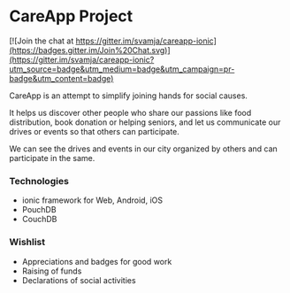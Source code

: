 # CareApp Project

[![Join the chat at https://gitter.im/svamja/careapp-ionic](https://badges.gitter.im/Join%20Chat.svg)](https://gitter.im/svamja/careapp-ionic?utm_source=badge&utm_medium=badge&utm_campaign=pr-badge&utm_content=badge)

CareApp is an attempt to simplify joining hands for social causes.

It helps us discover other people who share our passions like food distribution, book donation or helping seniors,
and let us communicate our drives or events so that others can participate.

We can see the drives and events in our city organized by others and can participate in the same.

### Technologies

* ionic framework for Web, Android, iOS
* PouchDB
* CouchDB

### Wishlist

* Appreciations and badges for good work
* Raising of funds
* Declarations of social activities

